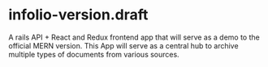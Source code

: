 # infolio-version.draft
A rails API + React and Redux frontend app that will serve as a demo to the official MERN version. This App will serve as a central hub to archive multiple types of documents from various sources.
